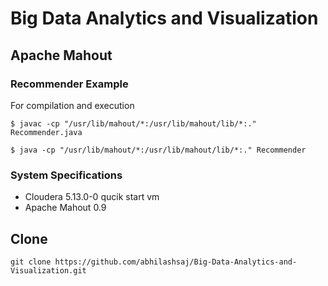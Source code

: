 # Big Data Analytics and Visualization

## Apache Mahout

### Recommender Example

For compilation and execution

`$ javac -cp "/usr/lib/mahout/*:/usr/lib/mahout/lib/*:." Recommender.java `

`$ java -cp "/usr/lib/mahout/*:/usr/lib/mahout/lib/*:." Recommender`

### System Specifications 

  * Cloudera 5.13.0-0 qucik start vm
  * Apache Mahout 0.9

## Clone

` git clone https://github.com/abhilashsaj/Big-Data-Analytics-and-Visualization.git `
